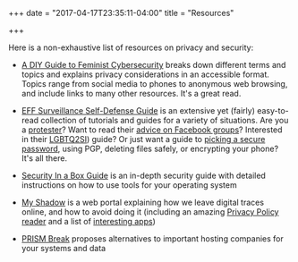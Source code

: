 +++
date = "2017-04-17T23:35:11-04:00"
title = "Resources"

+++

Here is a non-exhaustive list of resources on privacy and security:

* [A DIY Guide to Feminist Cybersecurity](https://hackblossom.org/cybersecurity/) breaks down different terms and topics and explains privacy considerations in an accessible format. Topics range from social media to phones to anonymous web browsing, and include links to many other resources. It's a great read.

* [EFF Surveillance Self-Defense Guide](https://ssd.eff.org/) is an extensive yet (fairly) easy-to-read collection of tutorials and guides for a variety of situations. Are you a [protester](https://ssd.eff.org/en/playlist/activist-or-protester)? Want to read their [advice on Facebook groups](https://ssd.eff.org/en/module/facebook-groups-reducing-risks)?  Interested in their [LGBTQ2SI](https://ssd.eff.org/en/playlist/lgbtq-youth)) guide? Or just want a guide to [picking a secure password](https://ssd.eff.org/en/module/creating-strong-passwords), using PGP, deleting files safely, or encrypting your phone? It's all there.

* [Security In a Box Guide](https://securityinabox.org/) is an in-depth security guide with detailed instructions on how to use tools for your operating system

* [My Shadow](https://myshadow.org/) is a web portal explaining how we leave digital traces online, and how to avoid doing it (including an amazing [Privacy Policy reader](https://myshadow.org/lost-in-small-print/googles-privacy-policy) and a list of [interesting apps](https://myshadow.org/resources))

* [PRISM Break](https://prism-break.org/en/all/) proposes alternatives to important hosting companies for your systems and data
